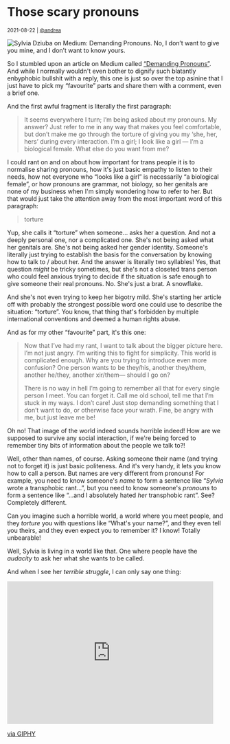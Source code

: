 # Those scary pronouns

<small>2021-08-22 | [@andrea](/@andrea)</small>

![Sylvia Dziuba on Medium: Demanding Pronouns. No, I don’t want to give you mine, and I don’t want to know yours.](/img-local/blog/demanding-pronouns.png)

So I stumbled upon an article on Medium called [“Demanding Pronouns”](https://medium.com/the-venting-machine/demanding-pronouns-b819ab23f5df).
And while I normally wouldn't even bother to dignify such blatantly enbyphobic bullshit with a reply,
this one is just so over the top asinine that I just have to pick my “favourite” parts and share them with a comment, even a brief one.

And the first awful fragment is literally the first paragraph:

> It seems everywhere I turn; I’m being asked about my pronouns. My answer?
> Just refer to me in any way that makes you feel comfortable,
> but don’t make me go through the torture of giving you my ‘she, her, hers’ during every interaction.
> I’m a girl; I look like a girl — I’m a biological female. What else do you want from me?

I could rant on and on about how important for trans people it is to normalise sharing pronouns,
how it's just basic empathy to listen to their needs, how not everyone who “looks like a girl”
is necessarily “a biological female”, or how pronouns are grammar, not biology,
so her genitals are none of my business when I'm simply wondering how to refer to her.
But that would just take the attention away from the most important word of this paragraph:

> torture

Yup, she calls it “torture” when someone… asks her a question. And not a deeply personal one, nor a complicated one.
She's not being asked what her genitals are. She's not being asked her gender identity.
Someone's literally just trying to establish the basis for the conversation by knowing how to talk to / about her.
And the answer is literally two syllables!
Yes, that question _might_ be tricky sometimes,
but she's not a closeted trans person who could feel anxious trying to decide if the situation is safe enough
to give someone their real pronouns. No. She's just a brat. A snowflake.

And she's not even trying to keep her bigotry mild. She's starting her article off
with probably the strongest possible word one could use to describe the situation: “torture”.
You know, that thing that's forbidden by multiple international conventions and deemed a human rights abuse.

And as for my other “favourite” part, it's this one:

> Now that I’ve had my rant, I want to talk about the bigger picture here. I’m not just angry.
> I’m writing this to fight for simplicity. This world is complicated enough.
> Why are you trying to introduce even more confusion? One person wants to be
> they/his, another they/them, another he/they, another xir/them— should I go on?
>
> There is no way in hell I’m going to remember all that for every single person I meet.
> You can forget it. Call me old school, tell me that I’m stuck in my ways. I don’t care!
> Just stop demanding something that I don’t want to do, or otherwise face your wrath.
> Fine, be angry with me, but just leave me be!

Oh no! That image of the world indeed sounds horrible indeed! How are we supposed to survive any social interaction,
if we're being forced to remember tiny bits of information about the people we talk to?!

Well, other than names, of course. Asking someone their name (and trying not to forget it) is just basic politeness.
And it's very handy, it lets you know how to call a person.
But names are very different from pronouns!
For example, you need to know someone's _name_ to form a sentence like “_Sylvia_ wrote a transphobic rant…”,
but you need to know someone's _pronouns_ to form a sentence like “…and I absolutely hated _her_ transphobic rant”.
See? Completely different.

Can you imagine such a horrible world, a world where you meet people, and they _torture_ you with questions like
“What's your name?”, and they even tell you theirs, and they even expect you to remember it?
I know! Totally unbearable!

Well, Sylvia is living in a world like that. One where people have the _audacity_ to ask her what she wants to be called.

And when I see her _terrible struggle_, I can only say one thing:

<iframe src="https://giphy.com/embed/J8FZIm9VoBU6Q" width="480" height="332" frameBorder="0" class="giphy-embed" allowFullScreen></iframe><p><a href="https://giphy.com/gifs/reaction-community-good-J8FZIm9VoBU6Q">via GIPHY</a></p>
